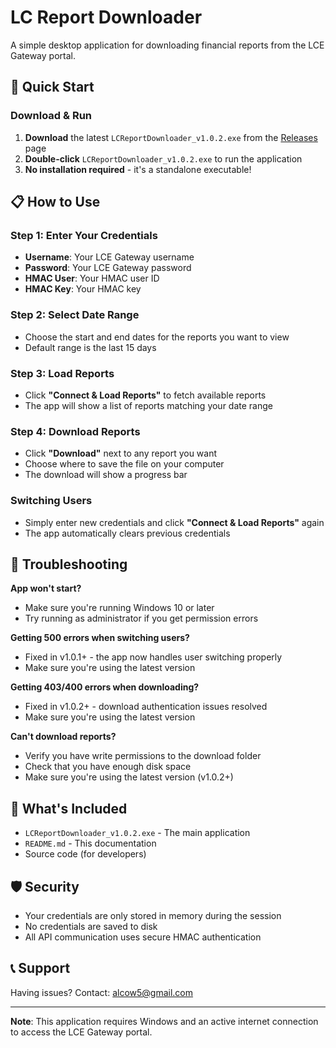 # LC Report Downloader

A simple desktop application for downloading financial reports from the LCE Gateway portal.

## 🚀 Quick Start

### Download & Run
1. **Download** the latest `LCReportDownloader_v1.0.2.exe` from the [Releases](https://github.com/alcow5/LC-Report-Dowloader/releases) page
2. **Double-click** `LCReportDownloader_v1.0.2.exe` to run the application
3. **No installation required** - it's a standalone executable!

## 📋 How to Use

### Step 1: Enter Your Credentials
- **Username**: Your LCE Gateway username
- **Password**: Your LCE Gateway password  
- **HMAC User**: Your HMAC user ID
- **HMAC Key**: Your HMAC key

### Step 2: Select Date Range
- Choose the start and end dates for the reports you want to view
- Default range is the last 15 days

### Step 3: Load Reports
- Click **"Connect & Load Reports"** to fetch available reports
- The app will show a list of reports matching your date range

### Step 4: Download Reports
- Click **"Download"** next to any report you want
- Choose where to save the file on your computer
- The download will show a progress bar

### Switching Users
- Simply enter new credentials and click **"Connect & Load Reports"** again
- The app automatically clears previous credentials

## 🔧 Troubleshooting

**App won't start?**
- Make sure you're running Windows 10 or later
- Try running as administrator if you get permission errors

**Getting 500 errors when switching users?**
- Fixed in v1.0.1+ - the app now handles user switching properly
- Make sure you're using the latest version

**Getting 403/400 errors when downloading?**
- Fixed in v1.0.2+ - download authentication issues resolved
- Make sure you're using the latest version

**Can't download reports?**
- Verify you have write permissions to the download folder
- Check that you have enough disk space
- Make sure you're using the latest version (v1.0.2+)

## 📁 What's Included

- `LCReportDownloader_v1.0.2.exe` - The main application
- `README.md` - This documentation
- Source code (for developers)

## 🛡️ Security

- Your credentials are only stored in memory during the session
- No credentials are saved to disk
- All API communication uses secure HMAC authentication

## 📞 Support

Having issues? Contact: [alcow5@gmail.com](mailto:alcow5@gmail.com)

---

**Note**: This application requires Windows and an active internet connection to access the LCE Gateway portal.
